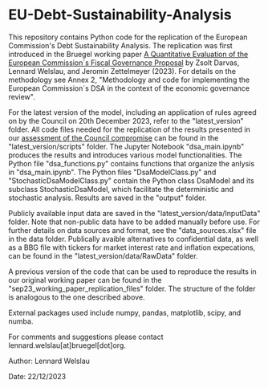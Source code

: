 # EU-Debt-Sustainability-Analysis

This repository contains Python code for the replication of the European Commission's Debt Sustainability Analysis. The replication was first introduced in the Bruegel working paper [A Quantitative Evaluation of the European Commission´s Fiscal Governance Proposal](https://www.bruegel.org/working-paper/quantitative-evaluation-european-commissions-fiscal-governance-proposal) by Zsolt Darvas, Lennard Welslau, and Jeromin Zettelmeyer (2023). For details on the methodology see Annex 2, "Methodology and code for implementing the European Commission´s DSA in the context of the economic governance review". 

For the latest version of the model, including an application of rules agreed on by the Council on 20th December 2023, refer to the "latest_version" folder. All code files needed for the replication of the results presented in our [assessment of the Council compromise](https://www.bruegel.org/first-glance/assessing-ecofin-compromise-fiscal-rules-reform) can be found in the "latest_version/scripts" folder. The Jupyter Notebook "dsa_main.ipynb" produces the results and introduces various model functionalities. The Python file "dsa_functions.py" contains functions that organize the anlysis in "dsa_main.ipynb". The Python files "DsaModelClass.py" and "StochasticDsaModelClass.py" contain the Python class DsaModel and its subclass StochasticDsaModel, which facilitate the deterministic and stochastic analysis. Results are saved in the "output" folder. 

Publicly available input data are saved in the "latest_version/data/InputData" folder. Note that non-public data have to be added manually before use. For further details on data sources and format, see the "data_sources.xlsx" file in the data folder. Publically avaible alternatives to confidential data, as well as a BBG file with tickers for market interest rate and inflation expecations, can be found in the "latest_version/data/RawData" folder.

A previous version of the code that can be used to reproduce the results in our original working paper can be found in the "sep23_working_paper_replication_files" folder. The structure of the folder is analogous to the one described above.

External packages used include numpy, pandas, matplotlib, scipy, and numba.

For comments and suggestions please contact lennard.welslau[at]bruegel[dot]org.

Author: Lennard Welslau

Date: 22/12/2023
